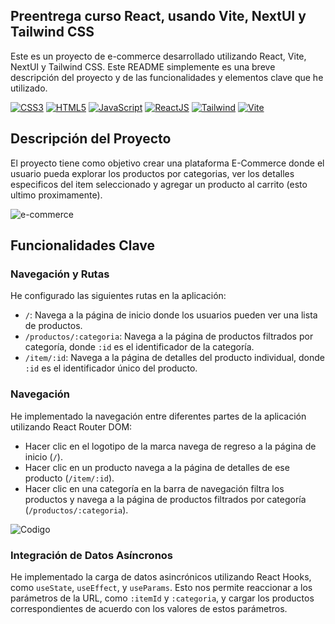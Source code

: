 ## Preentrega curso React, usando Vite, NextUI y Tailwind CSS

Este es un proyecto de e-commerce desarrollado utilizando React, Vite, NextUI y Tailwind CSS. Este README simplemente es una breve descripción del proyecto y de las funcionalidades y elementos clave que he utilizado.

[![CSS3](https://img.shields.io/badge/css3-%231572B6.svg?style=for-the-badge&logo=css3&logoColor=white)]()
[![HTML5](https://img.shields.io/badge/html5-%23E34F26.svg?style=for-the-badge&logo=html5&logoColor=white)]()
[![JavaScript](https://img.shields.io/badge/JavaScript-323330?style=for-the-badge&logo=javascript&logoColor=F7DF1E)]()
[![ReactJS](https://img.shields.io/badge/React-20232A?style=for-the-badge&logo=react&logoColor=61DAFB)]()
[![Tailwind](https://img.shields.io/badge/Tailwind_CSS-38B2AC?style=for-the-badge&logo=tailwind-css&logoColor=white)]()
[![Vite](https://img.shields.io/badge/Vite-B73BFE?style=for-the-badge&logo=vite&logoColor=FFD62E)]()

## Descripción del Proyecto

El proyecto tiene como objetivo crear una plataforma E-Commerce donde el usuario pueda explorar los productos por categorias, ver los detalles especificos del item seleccionado y agregar un producto al carrito (esto ultimo proximamente).

![e-commerce](public/img/web.gif)

## Funcionalidades Clave

### Navegación y Rutas

He configurado las siguientes rutas en la aplicación:

- `/`: Navega a la página de inicio donde los usuarios pueden ver una lista de productos.
- `/productos/:categoria`: Navega a la página de productos filtrados por categoría, donde `:id` es el identificador de la categoría.
- `/item/:id`: Navega a la página de detalles del producto individual, donde `:id` es el identificador único del producto.

### Navegación

He implementado la navegación entre diferentes partes de la aplicación utilizando React Router DOM:

- Hacer clic en el logotipo de la marca navega de regreso a la página de inicio (`/`).
- Hacer clic en un producto navega a la página de detalles de ese producto (`/item/:id`).
- Hacer clic en una categoría en la barra de navegación filtra los productos y navega a la página de productos filtrados por categoría (`/productos/:categoria`).

![Codigo](public/img/code.gif)

### Integración de Datos Asíncronos

He implementado la carga de datos asincrónicos utilizando React Hooks, como `useState`, `useEffect`, y `useParams`. Esto nos permite reaccionar a los parámetros de la URL, como `:itemId` y `:categoria`, y cargar los productos correspondientes de acuerdo con los valores de estos parámetros.

